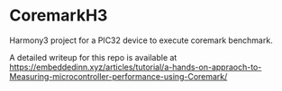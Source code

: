 # CoremarkH3
Harmony3 project for a PIC32 device to execute coremark benchmark.

A detailed writeup for this repo is available at https://embeddedinn.xyz/articles/tutorial/a-hands-on-appraoch-to-Measuring-microcontroller-performance-using-Coremark/
